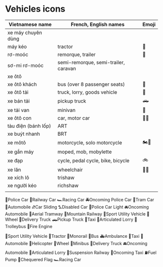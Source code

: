 # Vehicles icons

| Vietnamese name     | French, English names                | Emoji |
| ------------------- | ------------------------------------ | ----- |
| xe máy chuyên dùng  |                                      |       |
| máy kéo             | tractor                              | 🚜    |
| rơ-moóc             | remorque, trailer                    | 🚛    |
| sơ-mi rơ-moóc       | semi-remorque, semi-trailer, caravan |       |
| xe ôtô              |                                      |       |
| xe ôtô khách        | bus (over 8 passenger seats)         | 🚌    |
| xe ôtô tải          | truck, lorry, goods vehicle          | 🚚    |
| xe bán tải          | pickup truck                         | 🛻    |
| xe tải van          | minivan                              | 🚐    |
| xe ôtô con          | car, motor car                       | 🚗🚙  |
| tàu điện (bánh lốp) | ART                                  |       |
| xe buýt nhanh       | BRT                                  |       |
| xe môtô             | motorcycle, solo motorcycle          | 🏍️🛵  |
| xe gắn máy          | moped, mob, mobylette                |       |
| xe đạp              | cycle, pedal cycle, bike, bicycle    | 🚲    |
| xe lăn              | wheelchair                           | 🦽🦼  |
| xe xích lô          | trishaw                              |       |
| xe người kéo        | richshaw                             |       |
|                     |                                      |       |

🚓Police Car
🚃Railway Car
🏎️Racing Car
🚔Oncoming Police Car
🚋Tram Car
🚗Automobile
⛐Car Sliding
⛍Disabled Car
🚨Police Car Light
🚘Oncoming Automobile
🚡Aerial Tramway
🚞Mountain Railway
🚙Sport Utility Vehicle
🛞Wheel
🚚Delivery Truck
🛻Pickup Truck
🚕Taxi
🚛Articulated Lorry
🚎Trolleybus
🚒Fire Engine

🚙Sport Utility Vehicle
🚜Tractor
🚝Monorail
🚌Bus
🚑Ambulance
🚕Taxi
🚗Automobile
🚁Helicopter
🛞Wheel
🚐Minibus
🚚Delivery Truck
🚘Oncoming Automobile
🚛Articulated Lorry
🚟Suspension Railway
🚖Oncoming Taxi
⛽Fuel Pump
🏁Chequered Flag
🏎️Racing Car
